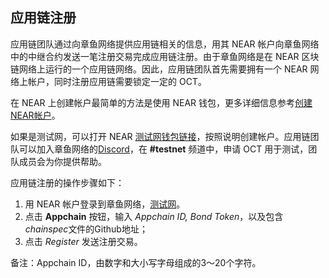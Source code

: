 ## 应用链注册

应用链团队通过向章鱼网络提供应用链相关的信息，用其 NEAR 帐户向章鱼网络中的中继合约发送一笔注册交易完成应用链注册。由于章鱼网络是在 NEAR 区块链网络上运行的一个应用链网络。因此，应用链团队首先需要拥有一个 NEAR 网络上帐户，同时注册应用链需要锁定一定的 OCT。

在 NEAR 上创建帐户最简单的方法是使用 NEAR 钱包，更多详细信息参考[创建NEAR帐户](https://docs.near.org/docs/develop/basics/create-account)。

如果是测试网，可以打开 NEAR [测试网钱包链接](https://wallet.testnet.near.org)，按照说明创建帐户。应用链团队可以加入章鱼网络的[Discord](https://discord.gg/6GTJBkZA9Q)，在 **#testnet** 频道中，申请 OCT 用于测试，团队成员会为你提供帮助。

应用链注册的操作步骤如下：

1. 用 NEAR 帐户登录到章鱼网络，[测试网](https://testnet.oct.network/)。
2. 点击 **Appchain** 按钮，输入 *Appchain ID, Bond Token*，以及包含*chainspec*文件的Github地址；
3. 点击 *Register* 发送注册交易。

备注：Appchain ID，由数字和大小写字母组成的3～20个字符。
